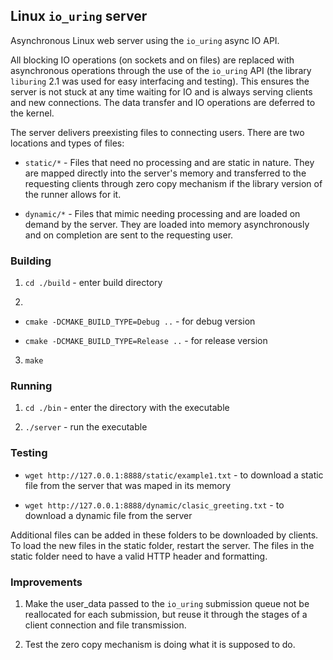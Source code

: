 ## Linux `io_uring` server

Asynchronous Linux web server using the `io_uring` async IO API.

All blocking IO operations (on sockets and on files) are replaced with asynchronous operations through the use of the `io_uring` API (the library `liburing` 2.1 was used for easy interfacing and testing). This ensures the server is not stuck at any time waiting for IO and is always serving clients and new connections. The data transfer and IO operations are deferred to the kernel.

The server delivers preexisting files to connecting users. There are two locations and types of files:

- `static/*` - Files that need no processing and are static in nature. They are mapped directly into the server's memory and transferred to the requesting clients through zero copy mechanism if the library version of the runner allows for it.

- `dynamic/*` - Files that mimic needing processing and are loaded on demand by the server. They are loaded into memory asynchronously and on completion are sent to the requesting user.


### Building

1. `cd ./build` - enter build directory

2.
- `cmake -DCMAKE_BUILD_TYPE=Debug ..` - for debug version

- `cmake -DCMAKE_BUILD_TYPE=Release ..` - for release version

3. `make`


### Running

1. `cd ./bin` - enter the directory with the executable

2. `./server` - run the executable


### Testing

- `wget http://127.0.0.1:8888/static/example1.txt` - to download a static file from the server that was maped in its memory

- `wget http://127.0.0.1:8888/dynamic/clasic_greeting.txt` - to download a dynamic file from the server

Additional files can be added in these folders to be downloaded by clients. To load the new files in the static folder, restart the server. The files in the static folder need to have a valid HTTP header and formatting.


### Improvements

1. Make the user_data passed to the `io_uring` submission queue not be reallocated for each submission, but reuse it through the stages of a client connection and file transmission.

2. Test the zero copy mechanism is doing what it is supposed to do.
